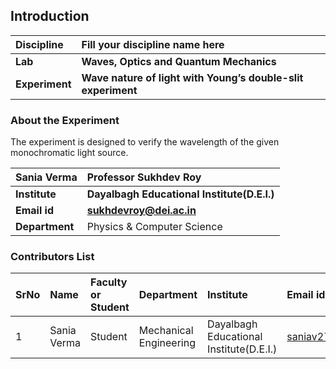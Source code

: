 ## Introduction


<b>Discipline | <b>Fill your discipline name here
:--|:--|
<b> Lab | <b> Waves, Optics and Quantum Mechanics
<b> Experiment|     <b> Wave nature of light with Young’s double-slit experiment 

### About the Experiment 

The experiment is designed to verify the wavelength of the given monochromatic light source.

<b>Sania Verma | <b> Professor Sukhdev Roy 
:--|:--|
<b> Institute | <b>  Dayalbagh Educational Institute(D.E.I.)
<b> Email id|     <b>  sukhdevroy@dei.ac.in
<b> Department |  Physics & Computer Science

### Contributors List

SrNo | Name | Faculty or Student | Department| Institute | Email id
:--|:--|:--|:--|:--|:--|
1 | Sania Verma | Student | Mechanical Engineering | Dayalbagh Educational Institute(D.E.I.) | saniav2711@gmail.com

